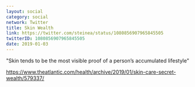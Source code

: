 ```yaml
---
layout: social
category: social
network: Twitter
title: Skin Wealth
link: https://twitter.com/steinea/status/1080856907965845505
twitterID: 1080856907965845505
date: 2019-01-03
---
```


"Skin tends to be the most visible proof of a person’s accumulated lifestyle"

<https://www.theatlantic.com/health/archive/2019/01/skin-care-secret-wealth/579337/>
